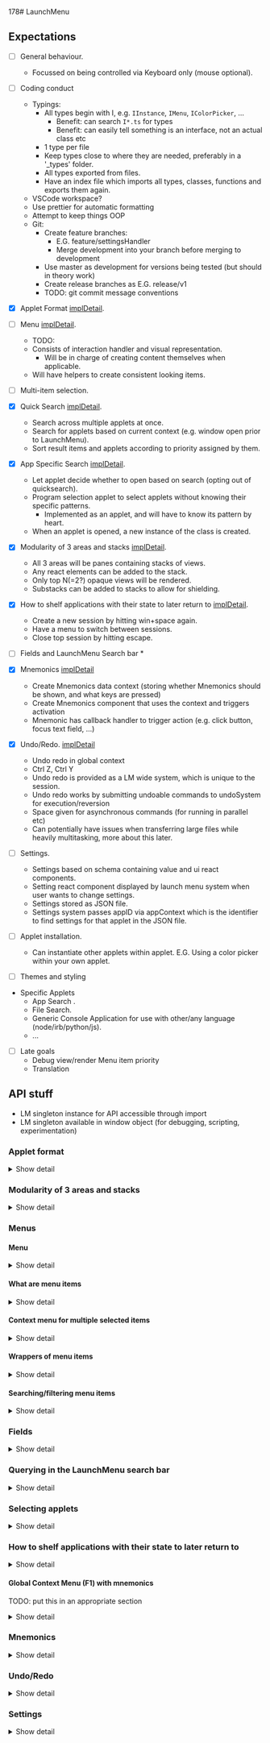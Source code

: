 178# LaunchMenu

## Expectations
* [ ] General behaviour.
    * Focussed on being controlled via Keyboard only (mouse optional).
* [ ] Coding conduct
    * Typings: 
        * All types begin with I, e.g. `IInstance`, `IMenu`, `IColorPicker`, ...
            * Benefit: can search `I*.ts` for types
            * Benefit: can easily tell something is an interface, not an actual class etc
        * 1 type per file
        * Keep types close to where they are needed, preferably in a '_types' folder.
        * All types exported from files.
        * Have an index file which imports all types, classes, functions and exports them again.
    * VSCode workspace?
    * Use prettier for automatic formatting
    * Attempt to keep things OOP
    * Git:
        * Create feature branches:
            * E.G. feature/settingsHandler
            * Merge development into your branch before merging to development
        * Use master as development for versions being tested (but should in theory work)
        * Create release branches as E.G. release/v1
        * TODO: git commit message conventions
* [X] Applet Format [implDetail](#Applet%20format).
* [ ] Menu [implDetail](#Menu).
    * TODO:
    * Consists of interaction handler and visual representation.
        * Will be in charge of creating content themselves when applicable.
    * Will have helpers to create consistent looking items.
* [ ] Multi-item selection.
* [x] Quick Search [implDetail](Querying%20in%20the%20LaunchMenu%20search%20bar).
    * Search across multiple applets at once.
    * Search for applets based on current context (e.g. window open prior to LaunchMenu).
    * Sort result items and applets according to priority assigned by them.
* [x] App Specific Search [implDetail](#Selecting%20applets).
    * Let applet decide whether to open based on search (opting out of quicksearch).
    * Program selection applet to select applets without knowing their specific patterns.
        * Implemented as an applet, and will have to know its pattern by heart.
    * When an applet is opened, a new instance of the class is created.
* [x] Modularity of 3 areas and stacks [implDetail](#Modularity%20of%203%20areas%20and%20stacks).
    * All 3 areas will be panes containing stacks of views.
    * Any react elements can be added to the stack.
    * Only top N(=2?) opaque views will be rendered.
    * Substacks can be added to stacks to allow for shielding.
* [x] How to shelf applications with their state to later return to [implDetail](#How%20to%20shelf%20applications%20with%20their%20state%20to%20later%20return%20to).
    * Create a new session by hitting win+space again.
    * Have a menu to switch between sessions.
    * Close top session by hitting escape.
* [ ] Fields and LaunchMenu Search bar
    * 
* [X] Mnemonics [implDetail](#Mnemonics)
    * Create Mnemonics data context (storing whether Mnemonics should be shown, and what keys are pressed)
    * Create Mnemonics component that uses the context and triggers activation
    * Mnemonic has callback handler to trigger action (e.g. click button, focus text field, ...)
* [X] Undo/Redo. [implDetail](#Undo/Redo)
    * Undo redo in global context
    * Ctrl Z, Ctrl Y
    * Undo redo is provided as a LM wide system, which is unique to the session.
    * Undo redo works by submitting undoable commands to undoSystem for execution/reversion
    * Space given for asynchronous commands (for running in parallel etc)
    * Can potentially have issues when transferring large files while heavily multitasking, more about this later.
* [ ] Settings.
    * Settings based on schema containing value and ui react components.
    * Setting react component displayed by launch menu system when user wants to change settings.
    * Settings stored as JSON file.
    * Settings system passes appID via appContext which is the identifier to find settings for that applet in the JSON file. 
* [ ] Applet installation.
    * Can instantiate other applets within applet. E.G. Using a color picker within your own applet.

* [ ] Themes and styling

* Specific Applets
    * App Search .
    * File Search.
    * Generic Console Application for use with other/any language (node/irb/python/js).
    * ...

* [ ] Late goals
    * Debug view/render Menu item priority
    * Translation


## API stuff

* LM singleton instance for API accessible through import
* LM singleton available in window object (for debugging, scripting, experimentation)

### Applet format
<details>
<summary>Show detail</summary>

Types:

```tsx
type ILMContext = {
    ...
};
type IApplet = {
    ... // (E.G. someRequiredMethod)
};
type IAppletClass = {
    new (context: ILMContext): IApplet;
    ... // (E.G. someRequiredStaticMethod)
};
type IAppContext = {
    appID: string;
    ...
};

// Some helper to check typings
export const declare = <C extends IAppletClass>(
    declaration: (context: IAppContext) => C
) => declaration;

export default {
    declare
};
```

Defining plugin:
```tsx
import {declare, IApplet, ILMContext} from "@launchmenu/core";

export default declare((appContext) => {
    return class Applet implements IApplet {
        public static someRequiredStaticMethod(): string {
            return ...;
        }
        public static somePluginSpecificStaticMethod(): boolean {
            return ...;
        }
        
        constructor(context: ILMContext) {}
        
        public someRequiredMethod(): string {
            return ...;
        }
        public somePluginSpecificMethod(): number {
            return ...;
        }
    };
});
```
</details>


### Modularity of 3 areas and stacks

<details>
<summary>Show detail</summary>

- Each of the 3 program sections will have a 'stack' of ReactElements.
- Topmost element of stack is the visible element.
- Can add IStackItems, which are specific react components, allowing any content to be displayed.
- Only render top 2 opaque elements (+ all transparent elements on-top) in stack (stack will be virtual).
- Push null to the stack to hide stack pane (i.e. pane is hidden when null element is topmost element of stack).
- Protection against applications popping react elements off stack prior to their launch.
    - By supplying application a 'substack' that they can add to and remove from. 


```tsx
type ILMContext = {
    panes: IPaneStacks
}

type IStackItem = FC<{width: number, height: number, onTop: boolean, index: number}>;
type IEventID = string;
type IContentID = string;
type IViewStack = {
    // Transition speed and existence controlled by settings
    push(view: IStackItem | IViewStack, transparent?: boolean, size?:{width: number, height: number}): IContentID; 
    insert(view: IStackItem | IViewStack, transparent?: boolean, size?:{width: number, height: number}): IContentID; // Advise rarely used
    remove(ID: IContentID): void;
    pop(ID?: IContentID): void; // Only pop if ID is topmost item

    get(topOffset?: number): {view: IStackItem, transparent: boolean, size:undefined|{width: number, height: number}};
    
    addEventListener(eventName: "add"|"beforeReplace"|"beforeRemove"|"beforePop",callback: ()=>void): IEventID;
    removeEventListener(ID: IEventID): void;
}
type IPaneStacks = {
    search: IViewStack,
    menu: IViewStack,
    content: IViewStack,
}
```
```tsx
...
export default declare((appContext) => {
    class Applet implements IApplet {
        public constructor(context: ILMContext){

        }
        ...
    }
});
```
</details>


### Menus
#### Menu 
<details>
<summary>Show detail</summary>
A menu in LM is a list on the (typically) left side of the screen, which contains items that can be navigated through and interacted with using the keyboard. 

The menu handles tracking of selected items and triggering them, but the items themselves specify their design and behavior.

```tsx
type IMenuItem = { ... }
type IPrioritizedMenuItem = {
    priority: number;
    item: IMenuItem;
};
type IGeneratorCallback<T> =
    /**
     * A callback to pass items that were generated
     * @param item The generated item
     * @returns A promise that resolves once the next item should be retrieved, when the last item to be retrieved is passed, the promise will return true (last requested item)
     */
    (item: T) => Promise<boolean>;
type IMenuItemCallback = IGeneratorCallback<IPrioritizedMenuItem>;

class Menu {
    public static populateFromGenerator(menu: Menu, generator: (cb: IMenuItemCallback)=>Promise<void>): void;
    public static populateFromArray(menu: Menu, items: IMenuItem[]): void;

    // For searching a menu see SearchField class

    public constructor(maxItemCount?: number){}
    public addItem(item: IPrioritizedItem): void;
    public addItem(item: IMenuItem, index:number = Infinity): void;
    public removeItem(item: IPrioritizedItem): void;
    public removeItem(item: IMenuItem): void;
    
    public setSelected(item: IMenuItem, selected: boolean = true): void;
    public setCursor(item: IMenuItem): void;

    public getItems(h: IDataHook): IMenuItem[];
    public getSelectedItems(h: IDataHook): IMenuItem[];
    public getCursor(h: IDataHook): IMenuItem;

    public view: IStackItem; 
}


//Potentially need this
class WindowedMenu extends Menu {}
```
 
 Menus will expect items to have common actions it can use:
 - onCursor -> Returns boolean to indicate whether cursor can move to this item.
 - onSelect -> Returns boolean to indicate whether item is selectable.
 - onExecute
 - search 
 - getCategory (Optional) -> Returns a MenuItem representing the category header.

##### Categorization of items
The menu will use the getCategory action for on each item to retrieve the item's category item header.
Items will be grouped based on category, and sorted within their category and priority. Categories are sorted amongst each other based on either average or top priority (setting?).
MenuItems can easily represent category headers by specifying they are not selectable and by showing an appropriate view.

</details>

#### What are menu items
<details>
<summary>Show detail</summary>

- Menu Items will be combination of a view component and action bindings.
- Menu Items can add extra behavior/interaction through their view, which won't be controlled by the menu.
- Actions are things that can be executed on certain menu items.
    - Handlers can be added to actions to describe what the action should do for a particular item.
        - Action handler is implemented outside the MenuItem.
        - This action handler has a semi static/global implementation.
        - Action handlers are to be used by many different implementations of MenuItems.
            - This is required behavior for multi-item selection actions.
        - Action can have multiple implementations.
            - E.G. "Copy" action could have different implementations for.
                 - CopyText - Copies text to clipboard
                 - CopyImage - Copies image data to clipboard
                 - CopyFile  - Copies file item to clipboard (OS specific)
                 - CopyCompoundFile - Copies multiple file items to clipboard (which are represented as a single file in LM)
                 - ...
        - Applets can implement their own ActionHandlers
    - Items will have bindings to action handlers. 
    - The binding contains item specific data to be used on execution.
    - Either actions or action handlers can be called on a set of items
    - LM has a couple of built-in actions.
        - onCursor: Called when item becomes cursor or stops being cursor
        - onSelect: Called when item is selected or stops being selected
        - onExecute: Called when item was selected and is either clicked again or EXECUTE_KEY button is pressed.
- Applets can implement their own Menus and MenuItems.

```tsx
// Action 
type IActionHandlerItems<I> = {
    handler: IActionHandler<any, I, any>;
    items: IMenuItem[];
}[];
type IActionCore<I, O> = (handlers: IActionHandlerItems<I>) => O;
class Action<I, O> {
    public constructor(
        actionCore: IActionCore<I, O>, 
        defaultTags?: string[]);
    
    public createHandler<T>(
        handlerCore: IActionHandlerCore<T, I>,
        defaultTags?: string[]
    ): IActionHandler<T, I, Action<I, O>>;

    public get(items: IMenuItem[]): O;
}
// Action handler
type IActionHandlerCore<I, O> = (bindingData: I[]) => O;
type IActionHandler<I, O, A extends Action<any, any>> = {
    readonly action: A;
    readonly createBinding: (data: I, tags?: string[]) => IActionBinding<I>;
    readonly get: (bindingData: I[] | IMenuItem[]) => O;
};
// Item
type IActionBinding<I> = {
    readonly handler: IActionHandler<any, any, Action<any, any>>;
    readonly data: I;
    readonly tags: any[];
};
type IMenuItemView = FC<{
    readonly isCursor: boolean;
    readonly isSelected: boolean;
    readonly item: IMenuItem;
    readonly menu: IMenu;
}>;
type IMenuItem = {
    readonly view: IMenuItemView;
    readonly actionBindings: IActionBinding<any>[];
};
```

Test example:
```tsx
// Test implementation
const addCountsAction = new Action(
    (handlers: IActionHandlerItems<{name: string; count: number}>) => {
        return {
            execute: () => {
                return handlers.map(({handler, items}) => handler.get(items));
            }
        };
    }
);

// Add path length handler
const pathCount = addCountsAction.createHandler((items: {path: string}[]) => {
    return {
        name: "path length",
        count: items.reduce((cur, {path}) => cur + path.length, 0),
    };
});

// Use action on your items
const items = [
    {
        view: ({selected}) => <div>{selected ? "I am selected" : "I am not selected"}</div>,
        actionBindings: [pathCount.createBinding({path: "bang"})],
    },
    {
        view: ({selected, menu, item}) =>
            <div onClick={() => menu.select(item)}>
                {selected ? "I am selected" : "I am not selected"}
            </div>,
        actionBindings: [pathCount.createBinding({path: "foo"})],
    },
];

addCountsAction.get(items).execute(); // [{name: "path length" count: 7}]
```
</details>

#### Context menu for multiple selected items
<details>
<summary>Show detail</summary>
- Action bindings contain a list of tags, which can indicate whether to be visible in the context menu.
    - Actions can define default tags that are kept if not overwritten.
    - Action handlers can define default tags that are kept if not overwritten.
- Any action that wants to be visible in context menus, needs to specify a getMenuItem retriever function.
    - Function takes in the category the action should be in as an argument.
- Opening context menus is entirely controlled by menu items, typically the cursor menu item.
    - Tooling similar to the react hook defined below will be available to make usage easier.

```tsx
const exampleAction = new Action((handlers: IActionHandlerItems<ISearchAble>) => {
    const performAction = () => { ... };
    return {
        performAction,
        getMenuItem: (category?: IMenuItem) => {
            ...
            return item as IMenuItem
        };
    };
}, ["context"]);

// A hook to deal with context menu opening
const useContextHandler = (menu: Menu, viewStack: IViewStack, enable: boolean) => useEffect(() => {
    const handler = () => {
        if(!enable) return;

        const selectedItems = menu.getSelectedItems();
        const foundActions = [] as { action: Action, items: IMenuItem[] }[];

        // Go through all action bindings and collect actions
        selectedItems.forEach(item => {
            item.actionBindings.forEach(binding => {
                // Make sure the item should show in the menu
                if (!binding.tags.includes("context")) return;

                // Aggregate the items for this action
                const itemAction = binding.handler.action;
                const foundAction = actions.find(({action}) => action == itemAction);
                if (foundAction) {
                    if (!foundAction.items.includes(item))
                        foundAction.items.push(item);
                } else {
                    foundAction = { action, items: [item] };
                    foundActions.push(foundAction)
                }
            })
        });

        // Go through all actions and collect them in a menu
        const contextMenu = new Menu();
        Menu.populateFromArray(
            contextMenu, 
            foundActions.map(({action, items}) => {
                return action.get(items).getMenuItem?.(
                    // Pass a category, which can label actions that aren't available on all selected items
                    getContextCategory(items.length < selectedItems.length)
                );
            }).filter(item => item)
        ));
    };
    LM.onKeyPress("tab", handler);
    return () => LM.offKeyPress("tab", handler);
}, [menu, enable]);

// An example item to use the context menu
const item = {
    view: ({menu, item, isCursor}) => {
        useContextHandler(menu, menuStack, isCursor);
        return <div>hoi</div>;
    },
    actionBindings: [],
};
```

</details>

#### Wrappers of menu items

<details>
<summary>Show detail</summary>

Most items will look similar to each other in practice, therefore standard creator functions will be provided.
- Functions will create items by combining other helper functions and or components.
- The resulting items will still be simple items implementing the IMenuItem interface.

```tsx
const menuItem: IMenuItem = Utils.menuItems.createSimpleItem({
    text:"Some item", 
    icon:"home", 
    content: {
        view: () => <div>oranges</div>,
        pane: contentStack
    }, 
    contextMenuStack: menuStack,
    onClick: ()=>{}
});

```
</details>

#### Searching/filtering menu items

<details>
<summary>Show detail</summary>

- Search action that defines a search function to retrieve menu items.
    - Takes the query data and and a push function as arguments.
    - Items should be returned by pushing them, and the push result should be awaited.
- Search on a item can be implemented recursively, by calling search on any potential children of the item.
- Search can be canceled at any time by the caller (by not resolving the promise).
- Asynchronous nature ensures that other events can be processed during a search.


```tsx
/**
 * Search action test
 */
type IQuery = {
    raw: string;
    context: {
        currentWindow: {
            title: string;
            id: string | number;
        };
        clipboard: {
            // ...
        };
    };
    historicWindows: [/* ...? */];
};
```

```tsx
// Test implementation
type ISearchAble = {
    search: (search: IQuery, callback: IMenuItemCallback) => Promise<void>;
};
const searchAction = new Action((handlers: IActionHandlerItems<ISearchAble>) => {
    return {
        search: async (search: IQuery, push: IMenuItemCallback) => {
            for (const {handler, items} of handlers) {
                await handler.get(items).search(search, push);
            }
        },
    };
});

// Add path length handler
const searchHandler = searchAction.createHandler((items: ISearchAble[]) => {
    return {
        search: async (search: IQuery, push: IMenuItemCallback) => {
            for (const item of items) {
                await item.search(search, push);
            }
        },
    };
});

// Use action on your items
const myChildren = [] as IMenuItem[];
const searchItems = [
    {
        view: null,
        actionBindings: [
            searchHandler.createBinding({
                search: async (search: IQuery, push: IMenuItemCallback) => {
                    await push({priority: Infinity, item: null as IMenuItem});
                    await searchAction.get(myChildren).search(search, push);
                },
            }),
        ],
    },
];

// Performing search
const Utils: any = null;
const generatorCallback = Utils.createGeneratorCallback((item: IPrioritizedMenuItem) => {
    // do smth
});
searchAction.get(searchItems).search(null as IQuery, generatorCallback);
setTimeout(() => {
    generatorCallback.stop();
}, 5000);
```
</details>

### Fields

<details>
<summary>Show detail</summary>

TODO: finish

```tsx
class SearchField {
    /**
     * Menu passed for ability to search the menu
     */ 
    constructor(menu: Menu){
        
    }
}
```

</details>

### Querying in the LaunchMenu search bar

<details>
<summary>Show detail</summary>

- Ask all applets for results on search query.
- Applets return generator.
- LM calls generator on some event loop to obtain results.
- Results limited to top matches via settings.
- Default result limit is 10 per app.
- LM categorizes per app, and sorts apps based max priority within results (potentially according to settings).
- LM provides some standard categorization bands (Low, Medium, High, Urgent).
- Categorization based on Apps could be like the following:


```
Option 1 (chosen).
    Dictionary
    |- Hamster
    |- Hamsterine

    Articles
    |- Hamster
    |- HamsterPie

Option 2.
    Dictionary Hamster
    Articles   Hamster
    Dictionary HamsterPoop
    Articles   HamsterPie
```

```tsx
...
export default declare((appContext) => {
    return class Applet implements IApplet {
        static async getQueryItems(
            query: IQuery, 
            context: ILMContext, 
            push: IMenuItemCallback
        ): Promise<void> {
            ...
            await push(...);
            ...
        }
        ...
    }
}
```

</details>


### Selecting applets

<details>
<summary>Show detail</summary>

- Applet to select other applets from list (likely with special syntax e.g. `>\s+MyApp`).
- Each applet has a static function to return applet info.
- Applet info used in various places: app search, settings, etc.

```ts
type IAppletInfo = {
    views: {
        menu: IMenuItemView
        content: FC
    }, 
    name: string, 
    description: string, 
    icon: string, 
    tags: string[]
}

```
```tsx
...
export default declare((appContext) => {
    return class Applet implements IApplet {
        /** Optional method? */
        static matchesAppPattern(query: IQuery): boolean {
            // Example:
            return /F:.+/.test(query.raw);
        }

        /** 
         * Can get elements for use in settings and name for app search.
         * Quick Search uses this for name + icon etc.
        */
        static getAppletInfo(): IAppletInfo {
            ...
        }
        ...
    }
});
```

</details>

### How to shelf applications with their state to later return to

<details>
<summary>Show detail</summary>

- Create new sessions using the normal win+space shortcut.
- Opens ontop of the current stack.
- Shift+tab to switch between sessions.
- Implementation wise:
    - Push new substack when opening sessions.
    - Remove substack and add again when switching to session.
    - These sessions need to be tracked by something.

</details>


#### Global Context Menu (F1) with mnemonics

TODO: put this in an appropriate section
<details>
<summary>Show detail</summary>
- (esc) &Close
- (shift+esc) &Hide
- (win+space) &New Instance
- (shift+tab) Switch &Instances 
- &Settings
- ???? (alt) Show Mnemonics

- (ctrl+z) Undo
- (ctrl+y) Redo

- About
- Help

</details>

### Mnemonics

<details>
<summary>Show detail</summary>

- Mnemonics to initially be created for alt followed by single key press.
- Later implementation (unless easy) to do it for a sequence of presses (e.g. alt-f-o for File>Open or Group-Group-Button or whatever)
- Will use react context to pass visibility information to element and mnemonic class will handle triggering based on activation data.
- Different settings for Hovering Box showing key vs highlight character in text ...e 
- Add interface to `MnemonicContext` controller to programmatically call mnemonics 


```tsx
import MnemonicContext from "...";

const Mnemonic = ({text, key, onTrigger})=>{
    const {isShown, activatedMnemonics}: {isShown: boolean, activatedMnemonics: string[]} 
        = useContext(MnemonicContext);
    
    const activated = activatedMnemonics.includes(key);
    useEffect(()=>{
        if(activated) onTrigger();
    }, [activated]);

    if(isShown)
        return <div>{text}: {key}</div>
    return <div>{text}</div>
}

// Single key
buttonText = <div><Mnemonic text="oranges" key="o" onTrigger={()=>console.log("shit")} /></div>

// Multiple keys
buttonText = <div><Mnemonic text="oranges" key={["f","o"]} onTrigger={()=>console.log("shit")} /></div>
```

</details>

### Undo/Redo

<details>
<summary>Show detail</summary>
- Interface used for "reversable commands", which are passed to UndoRedoFacility
- Undo redo is unique to LaunchMenu session (recall win+space launches new session)
- Undo and Redo commands are available in global context menu
- Text field which considers idle detection in undo/redo mapping
- ComposableCommands classes to batch commands
- 'addToBatch' flag to automatically combine with the previous command for batching
- When first executing a command, it will instantly be executed, even if previously executed commands haven't finished yet
    - When undoing a command it will have to wait for prior undone commands to finish reverting
    - When redoing a command it will have to wait for prior redone commands to finish executing


```tsx
type ILMContext = {
    panes: IPaneStacks,
    undoFacility: IUndoRedoFacility
};


type IUndoRedoFacilityState = "undoing" | "redoing" | "ready";
type IUndoRedoFacility = {
    execute(command: ICommand, addToBatch: boolean|(previous: ICommand)=>boolean): Promise<void>;
    /** Alias of execute(EmptyCommand, false) */
    splitBatch(): void;
    undo(): Promise<void>;
    redo(): Promise<void>;
    getState(hook: IDataHook): IUndoRedoFacilityState;
}


type ICommandState = "executing" | "reverting" | "executed" | "ready";
type ICommand = {
    execute(): Promise<void>;
    revert(): Promise<void>;
    getState(hook: IDataHook): ICommandState;
}

// Waits until a certain predicate becomes true
const waitFor = (cb:(hook:IDataHook)=>boolean)=>getAsync(h=>{
    if(!cb(hook)) h.markIsLoading();
});

class CompoundCommand implements ICommand {
    protected commands: ICommand[];
    protected executingIndex = 0;
    protected state = new Field("ready" as ICommandState);

    public constructor(commands: ICommand[]){
        this.commands = commands;

        // If there are any commands executing, state is executing, if one command is executed, state is executed, otherwise state is ready
        this.state.set(commands.reduce((cur, cmd)=>{
            const s = cmd.getState();
            if(s=="executing") return s;
            if(s=="executed" && cur=="ready") return s;
            return cur;
        }, "ready" as ICommandState));
    }

    async execute(){
        if(this.state.get()!="ready") throw Error("Can only revery command if ready");
        this.state.set("executing");
        for(; executingIndex<this.commands.length; executingIndex++){
            const cmd = this.commands[executingIndex];
            if(cmd.getState()=="ready")
                await cmd.execute();
            if(cmd.getState()=="executing")
                await waitFor(h=>cmd.getState(h)=="executed");
        }
        this.state.set("executed");
    }
    async revert(){
        if(this.state.get()!="executed") throw Error("Can only revery command if executed");
        this.state.set("reverting");
        for(executingIndex-=1; executingIndex>=0; executingIndex--){
            const cmd = this.commands[executingIndex];
            await cmd.revert();
        }
        this.state.set("ready");
    }
    getState(hook?: IDataHook){
        return this.state.get(hook);
    }
}

// Suggested people don't use this in general since it's dangerous, don't you know that your toxic!
class AugmentableCompoundCommand extends CompoundCommand {
    async push(cmd: ICommand){
        if(cmd.getState()!="ready") throw Error("Fuck you");
        this.commands.push(cmd);
        const state = this.getState();

        if(state == "ready"){
            // Nothing needs to happen, stuff is ready to be executed
        }else if(state == "executing"){
            // Just execute the command right away, when the CompoundCommand gets to 'execute' this command, it will just wait until the executed state is reached
            await cmd.execute();
        } else if(state == "executed"){
            // Make sure the state is still accurate, NOTICE: it's possible that a command goes into executing state after already have been executed
            this.state.set("ready");
            this.execute(); 
        } else if(state == "reverting"){
            // Nothing has to happen, this command is already ready
        }
    }
}
```

Example usage of commands for typing
```tsx
const facility: IUndoRedoFacility;
const someField: Field<String>;

const TextField = ()=>{
    const [h] = useDataHook();
    useEffect(()=>{
        //LM OnIdle event achieved via polling power-monitor electron APIs
        //https://www.electronjs.org/docs/api/power-monitor#methods
        const listenerID = LM.addEventListener("OnIdle",()=>{
            facility.splitBatch();
        });
        return ()=>LM.removeEventListener(listenerID);
    });

    return <TextField 
        value={someField.get(h)} 
        onChange={(v)=>facility.execute(new FieldChangeCommand(someField, v), true)}>;
}
```

Example usage of commands for moving files as a batch
```ts
let files = [
    {file: "a/b/a.txt", to: "newDest/a.txt"},
    {file: "a/b/b.txt", to: "newDest/b.txt"},
    {file: "a/b/c.txt", to: "newDest/c.txt"}
];
facility.execute(new ParallelCompoundCommand(files.map(({file, to})=>new FileMoveCommand(file, to))));

class ParallelCompoundCommand implements ICommand {
    protected commands: ICommand[];
    protected state = new Field("ready" as ICommandState);

    public constructor(commands: ICommand[]){
        this.commands = commands;
    }

    async execute(){
        this.state.set("executing");
        await Promise.all(this.commands.map(cmd=>cmd.execute()));
        this.state.set("executed");
    }
    async revert(){
        this.state.set("reverting");
        await Promise.all(this.commands.map(cmd=>cmd.revert()));
        this.state.set("reverted");
    }
    getState(hook?: IDataHook){
        return this.state.get(hook);
    }
}
```

</details>

### Settings


<details>
<summary>Show detail</summary>
TODO: properly work out this section

* LaunchMenu generates ID (likely the file path), stores in IAppContext and passes this to Applet class.
* `appContext.getSettings` takes an argument which takes a "schema" for the settings. In this you can pass a default initial value and the UI used to modify the settings value.
* 

```tsx

type ISettingSchema = {
    default: any,
    ui: FC<{context: ILMContext, curValue: any, onChange:(newValue: any)=>void, settings: ISettings}>
};
type ISettingSchemaDir = {[name: string]: ISettingSchemaDir} | ISettingSchema;

type ISettingsSchema = {
    version: string|number,
    settings: {[name: string]:ISettingSchemaDir}
};

type ISettingsValues = {
    version: string|number;
    settings: {[name: string]:any}
}

type IAppContext = {
    appID: string;
    getSettings: (getSchema: 
        (oldSchema:ISettingsValues)=>Promise<ISettingsSchema>|ISettingsSchema
    )=>Promise<ISettings>;   
}

// Exposed plugin util function
export const declare = <C extends IAppletClass>(
    declaration: (context: IAppContext)=>C
) => declaration;

```

```tsx
type ISetting<T> = IMenuItem & {
    get(hook: IDataHook): T
    set(v: T): void
};
type ISettingGroup<T extends {[name: string]: ISettingGroup}> = (IMenuItem & {
    children: T,
}) | ISetting;


```


```tsx
...
export default declare((appContext: IAppContext)=>{  
    const settings = await appContext.createSettings((currentlyStored)=>({
        version: "1",
        settings: {
            crap: createSettingsCategory({
                name: "bob",
                children: {
                    shit: createSetting({default: 5, ui: null}),
                }
            }),
            stuff: createSetting({default: 5, ui: null})
        },
        settingsRenderer: ui
    }));

    const crap = settings.crap.children;
    crap.shit.get();
    
    return class Applet implements IApplet {
        //...
    }   
});
```

TODO: move to appropriate seciton
```tsx
type IAppContext = {
    appID: string;
    getSettings: (getSchema: 
        (oldSchema:ISettingsValues)=>Promise<ISettingsSchema>|ISettingsSchema
    )=>Promise<ISettings>;   
    getSubContext(name: string) : IAppContext;
}
```

```tsx
export default declare((appContext: IAppContext)=>{  
    const ColorPickerClass = ColorPicker(appContext.getSubContext("color picker"));
    // NOTE: getSubContext and getSettings error if called after the applet has been returned
    
    return class Applet implements IApplet {
        //...
    }   
});
```

</details>
